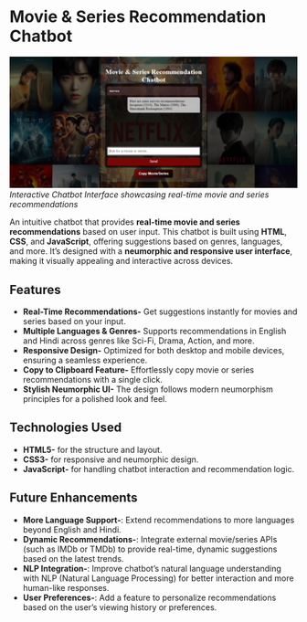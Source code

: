 # Movie & Series Recommendation Chatbot

![Chatbot UI](images/movies.png)
_Interactive Chatbot Interface showcasing real-time movie and series recommendations_

An intuitive chatbot that provides **real-time movie and series recommendations** based on user input. This chatbot is built using **HTML**, **CSS**, and **JavaScript**, offering suggestions based on genres, languages, and more. It’s designed with a **neumorphic and responsive user interface**, making it visually appealing and interactive across devices.

## Features
- **Real-Time Recommendations-** Get suggestions instantly for movies and series based on your input.
- **Multiple Languages & Genres-** Supports recommendations in English and Hindi across genres like Sci-Fi, Drama, Action, and more.
- **Responsive Design-** Optimized for both desktop and mobile devices, ensuring a seamless experience.
- **Copy to Clipboard Feature-** Effortlessly copy movie or series recommendations with a single click.
- **Stylish Neumorphic UI-** The design follows modern neumorphism principles for a polished look and feel.

## Technologies Used
- **HTML5-** for the structure and layout.
- **CSS3-** for responsive and neumorphic design.
- **JavaScript-** for handling chatbot interaction and recommendation logic.

## Future Enhancements
- **More Language Support-**: Extend recommendations to more languages beyond English and Hindi.
- **Dynamic Recommendations-**: Integrate external movie/series APIs (such as IMDb or TMDb) to provide real-time, dynamic suggestions based on the latest trends.
- **NLP Integration-**: Improve chatbot’s natural language understanding with NLP (Natural Language Processing) for better interaction and more human-like responses.
- **User Preferences-**: Add a feature to personalize recommendations based on the user’s viewing history or preferences.

